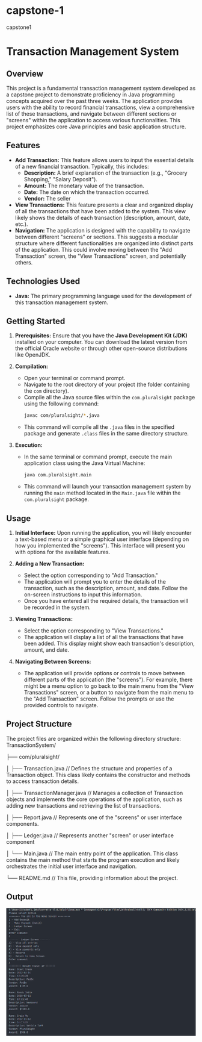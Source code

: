 # capstone-1
capstone1

# Transaction Management System

## Overview

This project is a fundamental transaction management system developed as a capstone project to demonstrate proficiency in Java programming concepts acquired over the past three weeks. The application provides users with the ability to record financial transactions, view a comprehensive list of these transactions, and navigate between different sections or "screens" within the application to access various functionalities. This project emphasizes core Java principles and basic application structure.

## Features

* **Add Transaction:** This feature allows users to input the essential details of a new financial transaction. Typically, this includes:
    * **Description:** A brief explanation of the transaction (e.g., "Grocery Shopping," "Salary Deposit").
    * **Amount:** The monetary value of the transaction.
    * **Date:** The date on which the transaction occurred.
    * **Vendor:** The seller
* **View Transactions:** This feature presents a clear and organized display of all the transactions that have been added to the system. This view likely shows the details of each transaction (description, amount, date, etc.).
* **Navigation:** The application is designed with the capability to navigate between different "screens" or sections. This suggests a modular structure where different functionalities are organized into distinct parts of the application. This could involve moving between the "Add Transaction" screen, the "View Transactions" screen, and potentially others.

## Technologies Used

* **Java:** The primary programming language used for the development of this transaction management system.

## Getting Started

1.  **Prerequisites:** Ensure that you have the **Java Development Kit (JDK)** installed on your computer. You can download the latest version from the official Oracle website or through other open-source distributions like OpenJDK.

2.  **Compilation:**
    * Open your terminal or command prompt.
    * Navigate to the root directory of your project (the folder containing the `com` directory).
    * Compile all the Java source files within the `com.pluralsight` package using the following command:
        ```bash
        javac com/pluralsight/*.java
        ```
    * This command will compile all the `.java` files in the specified package and generate `.class` files in the same directory structure.

3.  **Execution:**
    * In the same terminal or command prompt, execute the main application class using the Java Virtual Machine:
        ```bash
        java com.pluralsight.main
        ```
    * This command will launch your transaction management system by running the `main` method located in the `Main.java` file within the `com.pluralsight` package.

## Usage

1.  **Initial Interface:** Upon running the application, you will likely encounter a text-based menu or a simple graphical user interface (depending on how you implemented the "screens"). This interface will present you with options for the available features.

2.  **Adding a New Transaction:**
    * Select the option corresponding to "Add Transaction."
    * The application will prompt you to enter the details of the transaction, such as the description, amount, and date. Follow the on-screen instructions to input this information.
    * Once you have entered all the required details, the transaction will be recorded in the system.

3.  **Viewing Transactions:**
    * Select the option corresponding to "View Transactions."
    * The application will display a list of all the transactions that have been added. This display might show each transaction's description, amount, and date.

4.  **Navigating Between Screens:**
    * The application will provide options or controls to move between different parts of the application (the "screens"). For example, there might be a menu option to go back to the main menu from the "View Transactions" screen, or a button to navigate from the main menu to the "Add Transaction" screen. Follow the prompts or use the provided controls to navigate.

## Project Structure

The project files are organized within the following directory structure:
TransactionSystem/

├── com/pluralsight/

│   ├── Transaction.java         // Defines the structure and properties of a Transaction object. This class likely contains the constructor and methods to access transaction details.

│   ├── TransactionManager.java  // Manages a collection of Transaction objects and implements the core operations of the application, such as adding new transactions and retrieving the list of transactions.

│   ├── Report.java             // Represents one of the "screens" or user interface components.

│   ├── Ledger.java             // Represents another "screen" or user interface component

│   └── Main.java                // The main entry point of the application. This class contains the main method that starts the program execution and likely orchestrates the initial user interface and navigation.

└── README.md                    // This file, providing information about the project.




##                     Output

![alt text](image.png)